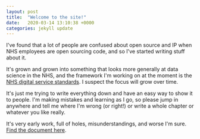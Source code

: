 ```yaml
---
layout: post
title:  "Welcome to the site!"
date:   2020-03-14 13:10:38 +0000
categories: jekyll update
---
```


I've found that a lot of people are confused about open source and IP when NHS employees are open sourcing code, and so I've started writing stuff about it.

It's grown and grown into something that looks more generally at data science in the NHS, and the framework I'm working on at the moment is the [NHS digital service standards](https://service-manual.nhs.uk/service-standard). I suspect the focus will grow over time.

It's just me trying to write everything down and have an easy way to show it to people. I'm making mistakes and learning as I go, so please jump in anywhere and tell me where I'm wrong (or right!) or write a whole chapter or whatever you like really.

It's very early work, full of holes, misunderstandings, and worse I'm sure. [Find the document here](https://chrisbeeley.github.io/data-science-nhs/).
